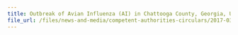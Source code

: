 ```yaml
---
title: Outbreak of Avian Influenza (AI) in Chattooga County, Georgia, USA 
file_url: /files/news-and-media/competent-authorities-circulars/2017-03-28-CA.pdf
---
```

